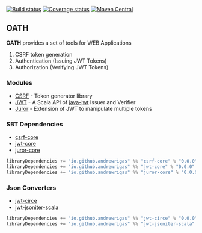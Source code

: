 [![Build status](https://img.shields.io/github/workflow/status/andrewrigas/oath/Continuous%20Integration.svg)](https://github.com/andrewrigas/oath/actions)
[![Coverage status](https://img.shields.io/codecov/c/github/andrewrigas/oath/master.svg)](https://codecov.io/github/andrewrigas/oath)
[![Maven Central](https://img.shields.io/maven-central/v/io.github.andrewrigas/jwt-core_2.13.svg)](https://central.sonatype.dev/artifact/io.github.andrewrigas/jwt-core_2.13/0.0.6)

## OATH

__OATH__ provides a set of tools for WEB Applications 
1. CSRF token generation 
2. Authentication (Issuing JWT Tokens) 
3. Authorization (Verifying JWT Tokens)

### Modules

* [CSRF](./csrf/README.md) - Token generator library
* [JWT](./jwt/README.md) - A Scala API of [java-jwt](https://github.com/auth0/java-jwt) Issuer and Verifier
* [Juror](./juror/README.md) - Extension of JWT to manipulate multiple tokens

### SBT Dependencies

* [csrf-core](https://mvnrepository.com/artifact/io.github.andrewrigas/csrf-core)
* [jwt-core](https://mvnrepository.com/artifact/io.github.andrewrigas/jwt-core)
* [juror-core](https://mvnrepository.com/artifact/io.github.andrewrigas/juror-core)

```scala
libraryDependencies += "io.github.andrewrigas" %% "csrf-core" % "0.0.0"
libraryDependencies += "io.github.andrewrigas" %% "jwt-core" % "0.0.0"
libraryDependencies += "io.github.andrewrigas" %% "juror-core" % "0.0.0"
```

### Json Converters

* [jwt-circe](https://mvnrepository.com/artifact/io.github.andrewrigas/jwt-circe)
* [jwt-jsoniter-scala](https://mvnrepository.com/artifact/io.github.andrewrigas/jwt-jsoniter-scala)

```scala
libraryDependencies += "io.github.andrewrigas" %% "jwt-circe" % "0.0.0"
libraryDependencies += "io.github.andrewrigas" %% "jwt-jsoniter-scala" % "0.0.0"
```
